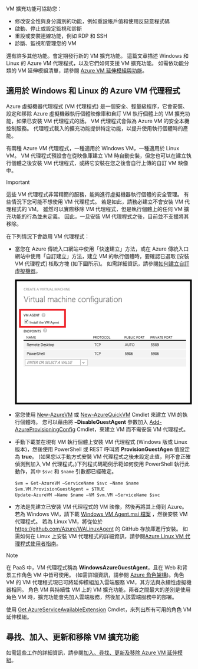 



VM 擴充功能可協助您：

* 修改安全性與身分識別的功能，例如重設帳戶值和使用反惡意程式碼
* 啟動、停止或設定監視和診斷
* 重設或安裝連線功能，例如 RDP 和 SSH
* 診斷、監視和管理您的 VM

還有許多其他功能。會定期發行新的 VM 擴充功能。 這篇文章描述 Windows 和 Linux 的 Azure VM 代理程式，以及它們如何支援 VM 擴充功能。 如需依功能分類的 VM 延伸模組清單，請參閱 [Azure VM 延伸模組與功能](../articles/virtual-machines/virtual-machines-windows-extensions-features.md?toc=%2fazure%2fvirtual-machines%2fwindows%2ftoc.json)。

## <a name="azure-vm-agents-for-windows-and-linux"></a>適用於 Windows 和 Linux 的 Azure VM 代理程式
Azure 虛擬機器代理程式 (VM 代理程式) 是一個安全、輕量級程序，它會安裝、設定和移除 Azure 虛擬機器執行個體映像庫和自訂 VM 執行個體上的 VM 擴充功能，如果已安裝 VM 代理程式的話。 VM 代理程式會做為 Azure VM 的安全本機控制服務。 代理程式載入的擴充功能提供特定功能，以提升使用執行個體時的產能。

有兩種 Azure VM 代理程式，一種適用於 Windows VM，一種適用於 Linux VM。 VM 代理程式預設會在從映像庫建立 VM 時自動安裝，但您也可以在建立執行個體之後安裝 VM 代理程式，或將它安裝在您之後會自行上傳的自訂 VM 映像中。

> [!IMPORTANT]
> 這些 VM 代理程式非常精簡的服務，能夠進行虛擬機器執行個體的安全管理。 有些情況下您可能不想使用 VM 代理程式。 若是如此，請務必建立不會安裝 VM 代理程式的 VM。 雖然可以實際移除 VM 代理程式，但是執行個體上的任何 VM 擴充功能的行為並未定義。 因此，一旦安裝 VM 代理程式之後，目前並不支援將其移除。
> 
> 

在下列情況下會啟用 VM 代理程式：

* 當您在 Azure 傳統入口網站中使用「快速建立」方法，或在 Azure 傳統入口網站中使用「自訂建立」方法，建立 VM 的執行個體時，要確認已選取 [安裝 VM 代理程式] 核取方塊 (如下圖所示)。 如需詳細資訊，請參閱[如何建立自訂虛擬機器](../articles/virtual-machines/virtual-machines-windows-classic-createportal.md?toc=%2fazure%2fvirtual-machines%2fwindows%2fclassic%2ftoc.json)。
  
  ![VM 代理程式核取方塊](./media/virtual-machines-common-classic-agents-and-extensions/IC719409.png)
* 當您使用 [New-AzureVM](https://msdn.microsoft.com/library/azure/dn495254.aspx) 或 [New-AzureQuickVM](https://msdn.microsoft.com/library/azure/dn495183.aspx) Cmdlet 來建立 VM 的執行個體時。 您可以藉由將 **–DisableGuestAgent** 參數加入 [Add-AzureProvisioningConfig](https://msdn.microsoft.com/library/azure/dn495299.aspx) Cmdlet，來建立 VM 而不需安裝 VM 代理程式。
* 手動下載並在現有 VM 執行個體上安裝 VM 代理程式 (Windows 版或 Linux 版本)，然後使用 PowerShell 或 REST 呼叫將 **ProvisionGuestAgen** 值設定為 **true**。 (如果您以手動方式安裝 VM 代理程式之後未設定此值，則不會正確偵測到加入 VM 代理程式。)下列程式碼範例示範如何使用 PowerShell 執行此動作，其中 `$svc` 和 `$name` 引數都已經確定。
  
      $vm = Get-AzureVM –ServiceName $svc –Name $name
      $vm.VM.ProvisionGuestAgent = $TRUE
      Update-AzureVM –Name $name –VM $vm.VM –ServiceName $svc
* 方法是先建立已安裝 VM 代理程式的 VM 映像，然後再將其上傳到 Azure。 若為 Windows VM，請下載 [Windows VM Agent.msi 檔案](http://go.microsoft.com/fwlink/?LinkID=394789) ，然後安裝 VM 代理程式。 若為 Linux VM，將從位於 <https://github.com/Azure/WALinuxAgent> 的 GitHub 存放庫進行安裝。 如需如何在 Linux 上安裝 VM 代理程式的詳細資訊，請參閱[Azure Linux VM 代理程式使用者指南](../articles/virtual-machines/virtual-machines-linux-agent-user-guide.md?toc=%2fazure%2fvirtual-machines%2flinux%2ftoc.json)。

> [!NOTE]
> 在 PaaS 中，VM 代理程式稱為 **WindowsAzureGuestAgent**，且在 Web 和背景工作角色 VM 中皆可使用。 (如需詳細資訊，請參閱 [Azure 角色架構](http://blogs.msdn.com/b/kwill/archive/2011/05/05/windows-azure-role-architecture.aspx))。角色 VM 的 VM 代理程式現已可將延伸模組加入雲端服務 VM，其方法與永續性虛擬機器相同。 角色 VM 與持續性 VM 上的 VM 擴充功能，兩者之間最大的差別是使用角色 VM 時，擴充功能會先加入雲端服務，然後加入該雲端服務中的部署。
> 
> 使用 [Get AzureServiceAvailableExtension](https://msdn.microsoft.com/library/azure/dn722498.aspx) Cmdlet，來列出所有可用的角色 VM 延伸模組。
> 
> 

## <a name="find-add-update-and-remove-vm-extensions"></a>尋找、加入、更新和移除 VM 擴充功能
如需這些工作的詳細資訊，請參閱[加入、尋找、更新及移除 Azure VM 延伸模組](../articles/virtual-machines/virtual-machines-windows-classic-manage-extensions.md?toc=%2fazure%2fvirtual-machines%2fwindows%2fclassic%2ftoc.json)。



<!--HONumber=Nov16_HO3-->


